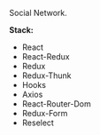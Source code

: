 Social Network.

**Stack:**

* React
* React-Redux
* Redux
* Redux-Thunk
* Hooks
* Axios
* React-Router-Dom
* Redux-Form
* Reselect
